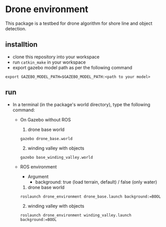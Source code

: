 # Drone environment

This package is a testbed for drone algorithm for shore line and object detection.

## installtion
* clone this repository into your workspace 
* run `catkin_make` in your workspace
* export gazebo model path as per the following command
```
export GAZEBO_MODEL_PATH=$GAZEBO_MODEL_PATH:<path to your model>
```

## run
* In a terminal (in the package's world directory), type the following command:
    - On Gazebo without ROS
        1. drone base world
        ```
        gazebo drone_base.world
        ```
        2. winding valley with objects
        ```
        gazebo base_winding_valley.world
        ```
    - ROS environment
        - Argument
            - background: true (load terrain, default) / false (only water)
        
        1. drone base world
        ```
        roslaunch drone_environment drone_base.launch background:=BOOL
        ```
        2. winding valley with objects
        ```
        roslaunch drone_environment winding_valley.launch background:=BOOL
        ```